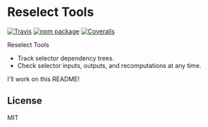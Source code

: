 # Reselect Tools
[![Travis][build-badge]][build]
[![npm package][npm-badge]][npm]
[![Coveralls][coveralls-badge]][coveralls]

Reselect Tools
* Track selector dependency trees.
* Check selector inputs, outputs, and recomputations at any time.

I'll work on this README!

## License

MIT

[build-badge]: https://img.shields.io/travis/reactjs/reselect/master.svg?style=flat-square
[build]: https://travis-ci.org/reactjs/reselect

[npm-badge]: https://img.shields.io/npm/v/reselect.svg?style=flat-square
[npm]: https://www.npmjs.org/package/reselect

[coveralls-badge]: https://img.shields.io/coveralls/reactjs/reselect/master.svg?style=flat-square
[coveralls]: https://coveralls.io/github/reactjs/reselect

